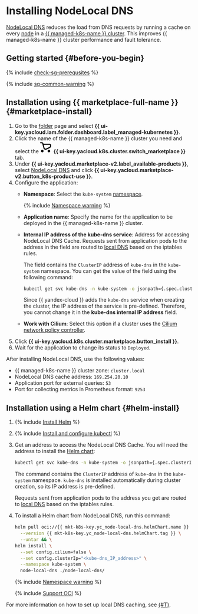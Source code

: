 # Installing NodeLocal DNS

[NodeLocal DNS](/marketplace/products/yc/node-local-dns) reduces the load from DNS requests by running a cache on every [node](../../concepts/index.md#node-group) in a [{{ managed-k8s-name }} cluster](../../concepts/index.md#kubernetes-cluster). This improves {{ managed-k8s-name }} cluster performance and fault tolerance.

## Getting started {#before-you-begin}

{% include [check-sg-prerequsites](../../../_includes/managed-kubernetes/security-groups/check-sg-prerequsites-lvl3.md) %}

{% include [sg-common-warning](../../../_includes/managed-kubernetes/security-groups/sg-common-warning.md) %}

## Installation using {{ marketplace-full-name }} {#marketplace-install}

1. Go to the [folder](../../../resource-manager/concepts/resources-hierarchy.md#folder) page and select **{{ ui-key.yacloud.iam.folder.dashboard.label_managed-kubernetes }}**.
1. Click the name of the {{ managed-k8s-name }} cluster you need and select the ![Marketplace](../../../_assets/console-icons/shopping-cart.svg) **{{ ui-key.yacloud.k8s.cluster.switch_marketplace }}** tab.
1. Under **{{ ui-key.yacloud.marketplace-v2.label_available-products }}**, select [NodeLocal DNS](/marketplace/products/yc/node-local-dns) and click **{{ ui-key.yacloud.marketplace-v2.button_k8s-product-use }}**.
1. Configure the application:
   * **Namespace**: Select the `kube-system` [namespace](../../concepts/index.md#namespace).

      {% include [Namespace warning](../../../_includes/managed-kubernetes/kube-system-namespace-warning.md) %}

   * **Application name**: Specify the name for the application to be deployed in the {{ managed-k8s-name }} cluster.
   * **Internal IP address of the kube-dns service**: Address for accessing NodeLocal DNS Cache. Requests sent from application pods to the address in the field are routed to [local DNS](https://github.com/kubernetes/enhancements/blob/master/keps/sig-network/1024-nodelocal-cache-dns/README.md#iptables-notrack) based on the iptables rules.

      The field contains the `ClusterIP` address of `kube-dns` in the `kube-system` namespace. You can get the value of the field using the following command:

      ```bash
      kubectl get svc kube-dns -n kube-system -o jsonpath={.spec.clusterIP}
      ```

      Since {{ yandex-cloud }} adds the `kube-dns` service when creating the cluster, the IP address of the service is pre-defined. Therefore, you cannot change it in the **kube-dns internal IP address** field.

   * **Work with Cilium**: Select this option if a cluster uses the [Cilium network policy controller](../../concepts/network-policy.md#cilium).
1. Click **{{ ui-key.yacloud.k8s.cluster.marketplace.button_install }}**.
1. Wait for the application to change its status to `Deployed`.

After installing NodeLocal DNS, use the following values:
* {{ managed-k8s-name }} cluster zone: `cluster.local`
* NodeLocal DNS cache address: `169.254.20.10`
* Application port for external queries: `53`
* Port for collecting metrics in Prometheus format: `9253`

## Installation using a Helm chart {#helm-install}

1. {% include [Install Helm](../../../_includes/managed-kubernetes/helm-install.md) %}
1. {% include [Install and configure kubectl](../../../_includes/managed-kubernetes/kubectl-install.md) %}
1. Get an address to access the NodeLocal DNS Cache. You will need the address to install the [Helm chart](https://helm.sh/docs/topics/charts/):

   ```bash
   kubectl get svc kube-dns -n kube-system -o jsonpath={.spec.clusterIP}
   ```

   The command contains the `ClusterIP` address of `kube-dns` in the `kube-system` namespace. `kube-dns` is installed automatically during cluster creation, so its IP address is pre-defined.

   Requests sent from application pods to the address you get are routed to [local DNS](https://github.com/kubernetes/enhancements/blob/master/keps/sig-network/1024-nodelocal-cache-dns/README.md#iptables-notrack) based on the iptables rules.

1. To install a Helm chart from NodeLocal DNS, run this command:

   ```bash
   helm pull oci://{{ mkt-k8s-key.yc_node-local-dns.helmChart.name }} \
     --version {{ mkt-k8s-key.yc_node-local-dns.helmChart.tag }} \
     --untar && \
   helm install \
     --set config.cilium=false \
     --set config.clusterIp="<kube-dns_IP_address>" \
     --namespace kube-system \
     node-local-dns ./node-local-dns/
   ```

   {% include [Namespace warning](../../../_includes/managed-kubernetes/kube-system-namespace-warning.md) %}

   {% include [Support OCI](../../../_includes/managed-kubernetes/note-helm-experimental-oci.md) %}

For more information on how to set up local DNS caching, see [{#T}](../../tutorials/node-local-dns.md).
